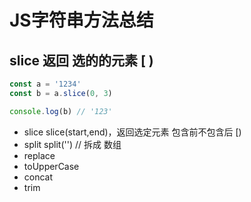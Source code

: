 # JS字符串方法总结


## slice 返回 选的的元素 [ )
```js
const a = '1234'
const b = a.slice(0, 3)

console.log(b) // '123'
```
- slice slice(start,end)，返回选定元素 包含前不包含后 [)
- split split('') // 拆成 数组
- replace
- toUpperCase
- concat
- trim